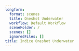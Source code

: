 ```yaml
---
longform:
  format: scenes
  title: Oneshot Underwater
  workflow: Default Workflow
  sceneFolder: /
  scenes: []
  ignoredFiles: []
title: Indice Oneshot Underwater
---
```

